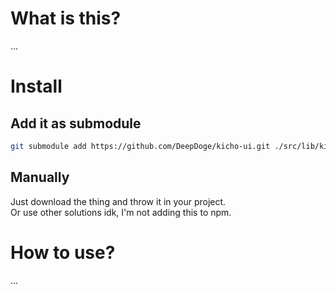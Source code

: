 # What is this?
...

# Install
## Add it as submodule
```bash
git submodule add https://github.com/DeepDoge/kicho-ui.git ./src/lib/kicho-ui
```
## Manually
Just download the thing and throw it in your project.<br/>
Or use other solutions idk, I'm not adding this to npm.


# How to use?
...